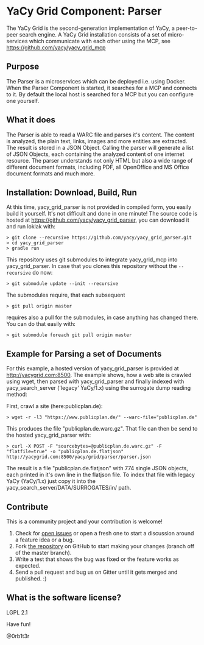 # YaCy Grid Component: Parser

The YaCy Grid is the second-generation implementation of YaCy, a peer-to-peer search engine.
A YaCy Grid installation consists of a set of micro-services which communicate with each other
using the MCP, see https://github.com/yacy/yacy_grid_mcp

## Purpose

The Parser is a microservices which can be deployed i.e. using Docker. When the Parser Component
is started, it searches for a MCP and connects to it. By default the local host is searched for a
MCP but you can configure one yourself.

## What it does

The Parser is able to read a WARC file and parses it's content. The content is analyzed,
the plain text, links, images and more entities are extracted. The result is stored in a JSON Object.
Calling the parser will generate a list of JSON Objects, each containing the analyzed content
of one internet resource.
The parser understands not only HTML but also a wide range of different document formats, including PDF,
all OpenOffice and MS Office document formats and much more.


## Installation: Download, Build, Run
At this time, yacy_grid_parser is not provided in compiled form, you easily build it yourself. It's not difficult and done in one minute! The source code is hosted at https://github.com/yacy/yacy_grid_parser, you can download it and run loklak with:

    > git clone --recursive https://github.com/yacy/yacy_grid_parser.git
    > cd yacy_grid_parser
    > gradle run
    
This repository uses git submodules to integrate yacy_grid_mcp into yacy_grid_parser. In case that you clones this repository without the `--recursive` do now:

    > git submodule update --init --recursive

The submodules require, that each subsequent

    > git pull origin master
    
requires also a pull for the submodules, in case anything has changed there. You can do that easily with:

    > git submodule foreach git pull origin master


## Example for Parsing a set of Documents

For this example, a hosted version of yacy_grid_parser is provided at http://yacygrid.com:8500.
The example shows, how a web site is crawled using wget, then parsed with yacy_grid_parser and finally indexed with yacy_search_server ('legacy' YaCy/1.x) using the surrogate dump reading method:

First, crawl a site (here:publicplan.de):

    > wget -r -l3 "https://www.publicplan.de/" --warc-file="publicplan.de"
    
This produces the file "publicplan.de.warc.gz". That file can then be send to the hosted yacy_grid_parser with:

    > curl -X POST -F "sourcebytes=@publicplan.de.warc.gz" -F "flatfile=true" -o "publicplan.de.flatjson" http://yacygrid.com:8500/yacy/grid/parser/parser.json

The result is a file "publicplan.de.flatjson" with 774 single JSON objects, each printed in it's own line in the flatjson file.
To index that file with legacy YaCy (YaCy/1.x) just copy it into the yacy_search_server/DATA/SURROGATES/in/ path.

## Contribute

This is a community project and your contribution is welcome!

1. Check for [open issues](https://github.com/yacy/yacy_grid_parser/issues)
   or open a fresh one to start a discussion around a feature idea or a bug.
2. Fork [the repository](https://github.com/yacy/yacy_grid_parser.git)
   on GitHub to start making your changes (branch off of the master branch).
3. Write a test that shows the bug was fixed or the feature works as expected.
4. Send a pull request and bug us on Gitter until it gets merged and published. :)


## What is the software license?
LGPL 2.1

Have fun!

@0rb1t3r
